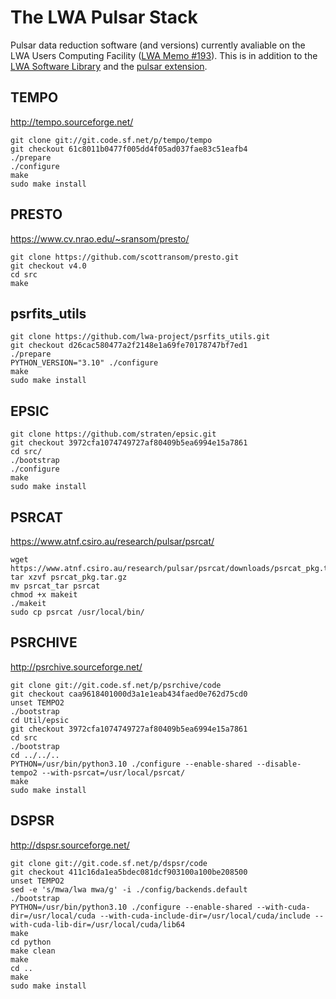 # The LWA Pulsar Stack

Pulsar data reduction software (and versions) currently avaliable on the LWA Users Computing Facility ([LWA Memo #193](http://www.phys.unm.edu/~lwa/memos/memo/lwa0193d.pdf)).  This is in addition to the [LWA Software Library](https://fornax.phys.unm.edu/lwa/trac/) and the [pulsar extension](https://github.com/lwa-project/pulsar/).

## TEMPO
http://tempo.sourceforge.net/
```
git clone git://git.code.sf.net/p/tempo/tempo
git checkout 61c8011b0477f005dd4f05ad037fae83c51eafb4
./prepare
./configure
make
sudo make install
```

## PRESTO
https://www.cv.nrao.edu/~sransom/presto/
```
git clone https://github.com/scottransom/presto.git
git checkout v4.0
cd src
make
```

## psrfits_utils
```
git clone https://github.com/lwa-project/psrfits_utils.git
git checkout d26cac580477a2f2148e1a69fe70178747bf7ed1
./prepare
PYTHON_VERSION="3.10" ./configure
make
sudo make install
```

## EPSIC
```
git clone https://github.com/straten/epsic.git
git checkout 3972cfa1074749727af80409b5ea6994e15a7861
cd src/
./bootstrap
./configure
make
sudo make install
```

## PSRCAT
https://www.atnf.csiro.au/research/pulsar/psrcat/
```
wget https://www.atnf.csiro.au/research/pulsar/psrcat/downloads/psrcat_pkg.tar.gz
tar xzvf psrcat_pkg.tar.gz
mv psrcat_tar psrcat
chmod +x makeit
./makeit
sudo cp psrcat /usr/local/bin/
```

## PSRCHIVE
http://psrchive.sourceforge.net/
```
git clone git://git.code.sf.net/p/psrchive/code
git checkout caa9618401000d3a1e1eab434faed0e762d75cd0
unset TEMPO2
./bootstrap
cd Util/epsic
git checkout 3972cfa1074749727af80409b5ea6994e15a7861
cd src
./bootstrap
cd ../../..
PYTHON=/usr/bin/python3.10 ./configure --enable-shared --disable-tempo2 --with-psrcat=/usr/local/psrcat/
make
sudo make install
```

## DSPSR
http://dspsr.sourceforge.net/
```
git clone git://git.code.sf.net/p/dspsr/code
git checkout 411c16da1ea5bdec081dcf903100a100be208500
unset TEMPO2
sed -e 's/mwa/lwa mwa/g' -i ./config/backends.default 
./bootstrap
PYTHON=/usr/bin/python3.10 ./configure --enable-shared --with-cuda-dir=/usr/local/cuda --with-cuda-include-dir=/usr/local/cuda/include --with-cuda-lib-dir=/usr/local/cuda/lib64
make
cd python
make clean
make
cd ..
make
sudo make install
```

